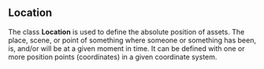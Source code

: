 ## Location 

The class **Location** is used to define the absolute position of assets. The place, scene, or point of something where someone or something has been, is, and/or will be at a given moment in time. It can be defined with one or more position points (coordinates) in a given coordinate system.
